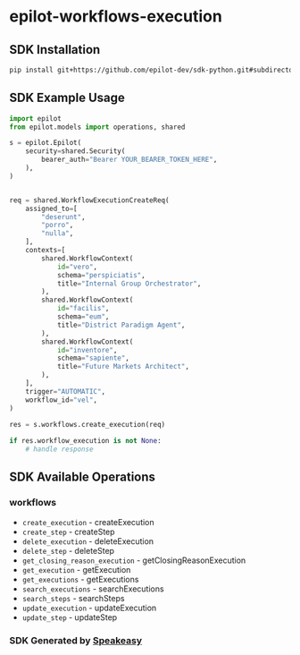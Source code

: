 # epilot-workflows-execution

<!-- Start SDK Installation -->
## SDK Installation

```bash
pip install git+https://github.com/epilot-dev/sdk-python.git#subdirectory=workflows_execution
```
<!-- End SDK Installation -->

## SDK Example Usage
<!-- Start SDK Example Usage -->
```python
import epilot
from epilot.models import operations, shared

s = epilot.Epilot(
    security=shared.Security(
        bearer_auth="Bearer YOUR_BEARER_TOKEN_HERE",
    ),
)


req = shared.WorkflowExecutionCreateReq(
    assigned_to=[
        "deserunt",
        "porro",
        "nulla",
    ],
    contexts=[
        shared.WorkflowContext(
            id="vero",
            schema="perspiciatis",
            title="Internal Group Orchestrator",
        ),
        shared.WorkflowContext(
            id="facilis",
            schema="eum",
            title="District Paradigm Agent",
        ),
        shared.WorkflowContext(
            id="inventore",
            schema="sapiente",
            title="Future Markets Architect",
        ),
    ],
    trigger="AUTOMATIC",
    workflow_id="vel",
)
    
res = s.workflows.create_execution(req)

if res.workflow_execution is not None:
    # handle response
```
<!-- End SDK Example Usage -->

<!-- Start SDK Available Operations -->
## SDK Available Operations


### workflows

* `create_execution` - createExecution
* `create_step` - createStep
* `delete_execution` - deleteExecution
* `delete_step` - deleteStep
* `get_closing_reason_execution` - getClosingReasonExecution
* `get_execution` - getExecution
* `get_executions` - getExecutions
* `search_executions` - searchExecutions
* `search_steps` - searchSteps
* `update_execution` - updateExecution
* `update_step` - updateStep
<!-- End SDK Available Operations -->

### SDK Generated by [Speakeasy](https://docs.speakeasyapi.dev/docs/using-speakeasy/client-sdks)
